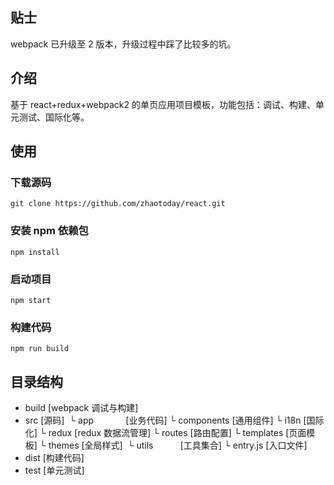 ## 贴士
webpack 已升级至 2 版本，升级过程中踩了比较多的坑。

## 介绍
基于 react+redux+webpack2 的单页应用项目模板，功能包括：调试、构建、单元测试、国际化等。

## 使用
### 下载源码
```
git clone https://github.com/zhaotoday/react.git
```
### 安装 npm 依赖包
```
npm install
```
### 启动项目
```
npm start
```
### 构建代码
```
npm run build
```

## 目录结构
- build             [webpack 调试与构建]
- src               [源码]
  └ app             [业务代码]
  └ components      [通用组件]
  └ i18n            [国际化]
  └ redux           [redux 数据流管理]
  └ routes          [路由配置]
  └ templates       [页面模板]
  └ themes          [全局样式]
  └ utils           [工具集合]
  └ entry.js        [入口文件]
- dist              [构建代码]
- test              [单元测试]

